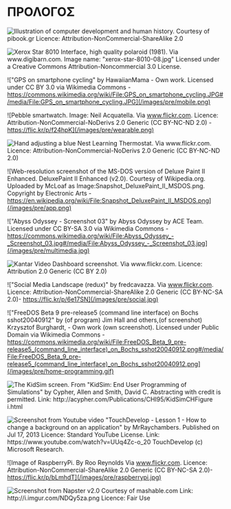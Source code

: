# ΠΡΟΛΟΓΟΣ

![Illustration of computer development and human history. Courtesy of pibook.gr Licence: Attribution-NonCommercial-ShareAlike 2.0](/images/pre/bell-nomograph.png)

![Xerox Star 8010 Interface, high quality polaroid (1981). Via www.digibarn.com. Image name: "xerox-star-8010-08.jpg" Licensed under a Creative Commons Attribution-Noncommercial 3.0 License.](/images/pre/desktop.jpg)

!["GPS on smartphone cycling" by HawaiianMama - Own work. Licensed under CC BY 3.0 via Wikimedia Commons - https://commons.wikimedia.org/wiki/File:GPS_on_smartphone_cycling.JPG#/media/File:GPS_on_smartphone_cycling.JPG](/images/pre/mobile.png)

![Pebble smartwatch. Image: Neil Acquatella. Via www.flickr.com. Licence: Attribution-NonCommercial-NoDerivs 2.0 Generic (CC BY-NC-ND 2.0) - https://flic.kr/p/f24hpK](/images/pre/wearable.png)

![Hand adjusting a blue Nest Learning Thermostat. Via www.flickr.com. Licence: Attribution-NonCommercial-NoDerivs 2.0 Generic (CC BY-NC-ND 2.0)](/images/pre/ubiq.png)

![Web-resolution screenshot of the MS-DOS version of Deluxe Paint II Enhanced. DeluxePaint II Enhanced (v2.0). Courtesy of Wikipedia.org. Uploaded by McLoaf as Image:Snapshot_DeluxePaint_II_MSDOS.png. Copyright by Electronic Arts - https://en.wikipedia.org/wiki/File:Snapshot_DeluxePaint_II_MSDOS.png](/images/pre/app.png)

!["Abyss Odyssey - Screenshot 03" by Abyss Odyssey by ACE Team. Licensed under CC BY-SA 3.0 via Wikimedia Commons -  https://commons.wikimedia.org/wiki/File:Abyss_Odyssey_-_Screenshot_03.jpg#/media/File:Abyss_Odyssey_-_Screenshot_03.jpg](/images/pre/multimedia.jpg)

![Kantar Video Dashboard screenshot. Via www.flickr.com. Licence: Attribution 2.0 Generic (CC BY 2.0)](/images/pre/hypermedia.png)

!["Social Media Landscape (redux)" by fredcavazza. Via www.flickr.com. Licence: Attribution-NonCommercial-ShareAlike 2.0 Generic (CC BY-NC-SA 2.0)- https://flic.kr/p/6e17SN](/images/pre/social.jpg)

!["FreeDOS Beta 9 pre-release5 (command line interface) on Bochs sshot20040912" by (of program) Jim Hall and others,(of screenshot) Krzysztof Burghardt, - Own work (own screenshot). Licensed under Public Domain via Wikimedia Commons - https://commons.wikimedia.org/wiki/File:FreeDOS_Beta_9_pre-release5_(command_line_interface)_on_Bochs_sshot20040912.png#/media/File:FreeDOS_Beta_9_pre-release5_(command_line_interface)_on_Bochs_sshot20040912.png](/images/pre/home-programming.gif)

![The KidSim screen. From "KidSim: End User Programming of Simulations" by Cypher, Allen and Smith, David C. Abstracting with credit is permitted. Link: http://acypher.com/Publications/CHI95/KidSimCHFigure i.html ](/images/pre/kidsim.gif)

![Screenshot from Youtube video "TouchDevelop - Lesson 1 - How to change a background on an application" by MrRaychambers. Published on Jul 17, 2013 Licence: Standard YouTube License. Link: https://www.youtube.com/watch?v=UUq4Zc-o_20 TouchDevelop (c) Microsoft Research.](/images/pre/touchdevelop.png)

![Image of RaspberryPi. By Roo Reynolds Via www.flickr.com. Licence: Attribution-NonCommercial-ShareAlike 2.0 Generic (CC BY-NC-SA 2.0)-https://flic.kr/p/bLmhdT](/images/pre/raspberrypi.jpg)

![Screenshot from Napster v2.0 Courtesy of mashable.com Link: http://i.imgur.com/NDQy5za.png Licence: Fair Use](/images/pre/p2p.jpg)
